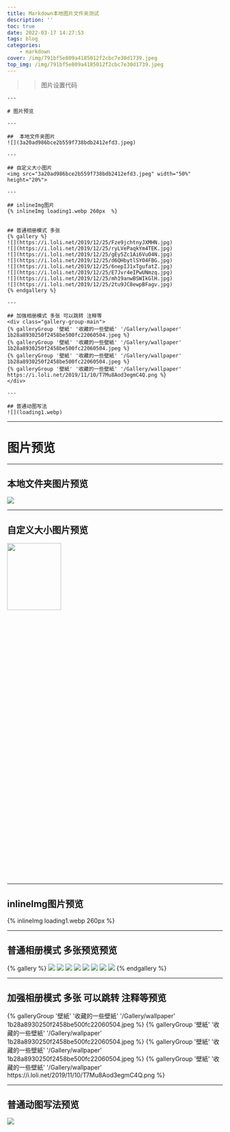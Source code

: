```yaml
---
title: Markdown本地图片文件夹测试
description: ''
toc: true
date: 2022-03-17 14:27:53
tags: blog
categories:
    - markdown
cover: /img/791bf5e809a4185012f2cbc7e30d1739.jpeg
top_img: /img/791bf5e809a4185012f2cbc7e30d1739.jpeg
---
```


>> 图片设置代码
```
---

# 图片预览

---

##  本地文件夹图片
![](3a20ad986bce2b559f738bdb2412efd3.jpeg)

---

## 自定义大小图片
<img src="3a20ad986bce2b559f738bdb2412efd3.jpeg" width="50%" height="20%">

---

## inlineImg图片
{% inlineImg loading1.webp 260px  %}


## 普通相册模式 多张
{% gallery %}
![](https://i.loli.net/2019/12/25/Fze9jchtnyJXMHN.jpg)
![](https://i.loli.net/2019/12/25/ryLVePaqkYm4TEK.jpg)
![](https://i.loli.net/2019/12/25/gEy5Zc1Ai6VuO4N.jpg)
![](https://i.loli.net/2019/12/25/d6QHbytlSYO4FBG.jpg)
![](https://i.loli.net/2019/12/25/6nepIJ1xTgufatZ.jpg)
![](https://i.loli.net/2019/12/25/E7Jvr4eIPwUNmzq.jpg)
![](https://i.loli.net/2019/12/25/mh19anwBSWIkGlH.jpg)
![](https://i.loli.net/2019/12/25/2tu9JC8ewpBFagv.jpg)
{% endgallery %}

---

## 加强相册模式 多张 可以跳转 注释等
<div class="gallery-group-main">
{% galleryGroup '壁紙' '收藏的一些壁紙' '/Gallery/wallpaper' 1b28a8930250f2458be500fc22060504.jpeg %}
{% galleryGroup '壁紙' '收藏的一些壁紙' '/Gallery/wallpaper' 1b28a8930250f2458be500fc22060504.jpeg %}
{% galleryGroup '壁紙' '收藏的一些壁紙' '/Gallery/wallpaper' 1b28a8930250f2458be500fc22060504.jpeg %}
{% galleryGroup '壁紙' '收藏的一些壁紙' '/Gallery/wallpaper' https://i.loli.net/2019/11/10/T7Mu8Aod3egmC4Q.png %}
</div>

---

## 普通动图写法
![](loading1.webp)

```
---

# 图片预览

---

##  本地文件夹图片预览
![](3a20ad986bce2b559f738bdb2412efd3.jpeg)

---

## 自定义大小图片预览
<img src="3a20ad986bce2b559f738bdb2412efd3.jpeg" width="50%" height="20%">

---

## inlineImg图片预览
{% inlineImg loading1.webp 260px  %}

---

## 普通相册模式 多张预览预览
{% gallery %}
![](https://i.loli.net/2019/12/25/Fze9jchtnyJXMHN.jpg)
![](https://i.loli.net/2019/12/25/ryLVePaqkYm4TEK.jpg)
![](https://i.loli.net/2019/12/25/gEy5Zc1Ai6VuO4N.jpg)
![](https://i.loli.net/2019/12/25/d6QHbytlSYO4FBG.jpg)
![](https://i.loli.net/2019/12/25/6nepIJ1xTgufatZ.jpg)
![](https://i.loli.net/2019/12/25/E7Jvr4eIPwUNmzq.jpg)
![](https://i.loli.net/2019/12/25/mh19anwBSWIkGlH.jpg)
![](https://i.loli.net/2019/12/25/2tu9JC8ewpBFagv.jpg)
{% endgallery %}

---

## 加强相册模式 多张 可以跳转 注释等预览
<div class="gallery-group-main">
{% galleryGroup '壁紙' '收藏的一些壁紙' '/Gallery/wallpaper' 1b28a8930250f2458be500fc22060504.jpeg %}
{% galleryGroup '壁紙' '收藏的一些壁紙' '/Gallery/wallpaper' 1b28a8930250f2458be500fc22060504.jpeg %}
{% galleryGroup '壁紙' '收藏的一些壁紙' '/Gallery/wallpaper' 1b28a8930250f2458be500fc22060504.jpeg %}
{% galleryGroup '壁紙' '收藏的一些壁紙' '/Gallery/wallpaper' https://i.loli.net/2019/11/10/T7Mu8Aod3egmC4Q.png %}
</div>

---

## 普通动图写法预览
![](loading1.webp)
